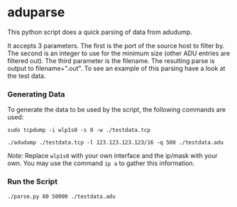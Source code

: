 # aduparse

This python script does a quick parsing of data from adudump.

It accepts 3 parameters. The first is the port of the source host to filter by. The second is an integer to use for the minimum size (other ADU entries are filtered out). The third parameter is the filename. The resulting parse is output to filename+".out". To see an example of this parsing have a look at the test data.

### Generating Data
To generate the data to be used by the script, the following commands are used:

```
sudo tcpdump -i wlp1s0 -s 0 -w ./testdata.tcp
```
```
./adudump ./testdata.tcp -l 123.123.123.123/16 -q 500 ./testdata.adu
```
_Note:_ Replace `wlp1s0` with your own interface and the ip/mask with your own. You may use the command `ip a` to gather this information.

### Run the Script
```
./parse.py 80 50000 ./testdata.adu
```

